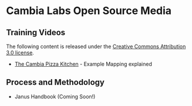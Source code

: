 # Cambia Labs Open Source Media

## Training Videos
The following content is released under the [Creative Commons Attribution 3.0 license](https://creativecommons.org/licenses/by/3.0/us/).
* [The Cambia Pizza Kitchen](https://www.cambiahealth.com/techconnect/example-mapping-and-the-cambia-pizza-kitchen-) - Example Mapping explained

## Process and Methodology
* Janus Handbook (Coming Soon!)
